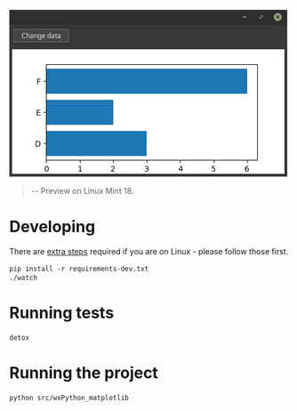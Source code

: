 ![Preview on Linux Mint 18](preview-linux-mint-18.png)

> -- Preview on Linux Mint 18.

# Developing

There are [extra steps](linux-prerequisites.md) required if you are on Linux - please follow those first.

```shell
pip install -r requirements-dev.txt
./watch
```

# Running tests

```shell
detox
```

# Running the project

```shell
python src/wxPython_matplotlib
```
